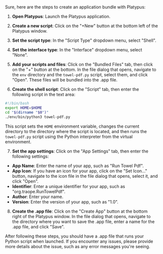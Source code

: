 Sure, here are the steps to create an application bundle with Platypus:

1. **Open Platypus**: Launch the Platypus application.

2. **Create a new script**: Click on the "+New" button at the bottom left of the Platypus window.

3. **Set the script type**: In the "Script Type" dropdown menu, select "Shell".

4. **Set the interface type**: In the "Interface" dropdown menu, select "None".

5. **Add your scripts and files**: Click on the "Bundled Files" tab, then click on the "+" button at the bottom. In the file dialog that opens, navigate to the `env` directory and the `towel-pdf.py` script, select them, and click "Open". These files will be bundled into the .app file.

6. **Create the shell script**: Click on the "Script" tab, then enter the following script in the text area:

```bash
#!/bin/bash
export HOME=$HOME
cd "$(dirname "$0")"
./env/bin/python3 towel-pdf.py
```

This script sets the `HOME` environment variable, changes the current directory to the directory where the script is located, and then runs the `towel-pdf.py` script using the Python interpreter from the virtual environment.

7. **Set the app settings**: Click on the "App Settings" tab, then enter the following settings:

- **App Name**: Enter the name of your app, such as "Run Towel Pdf".
- **App Icon**: If you have an icon for your app, click on the "Set Icon..." button, navigate to the icon file in the file dialog that opens, select it, and click "Open".
- **Identifier**: Enter a unique identifier for your app, such as "org.traope.RunTowelPdf".
- **Author**: Enter your name.
- **Version**: Enter the version of your app, such as "1.0".

8. **Create the .app file**: Click on the "Create App" button at the bottom right of the Platypus window. In the file dialog that opens, navigate to the directory where you want to save the .app file, enter a name for the .app file, and click "Save".

After following these steps, you should have a .app file that runs your Python script when launched. If you encounter any issues, please provide more details about the issue, such as any error messages you're seeing.
